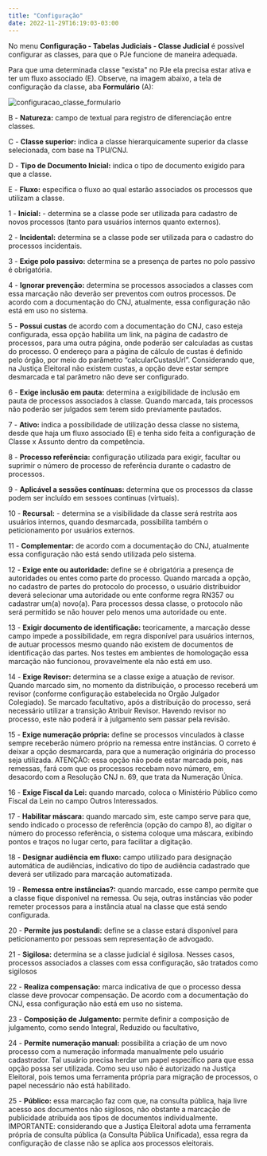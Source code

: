 ```yaml
---
title: "Configuração"
date: 2022-11-29T16:19:03-03:00
---
```


No menu **Configuração - Tabelas Judiciais - Classe Judicial** é possível configurar as classes, para que o PJe funcione de maneira adequada.

Para que uma determinada classe "exista" no PJe ela precisa estar ativa e ter um fluxo associado (E). Observe, na imagem abaixo, a tela de configuração da classe, aba **Formulário** (A):

![configuracao_classe_formulario](/imagens/configuracao_classe_formulario.jpg)


B - **Natureza:** campo de textual para registro de diferenciação entre classes.

C - **Classe superior:** indica a classe hierarquicamente superior da classe selecionada, com base na TPU/CNJ.

D - **Tipo de Documento Inicial:** indica o tipo de documento exigido para que a classe.

E - **Fluxo:** especifica o fluxo ao qual estarão associados os processos que utilizam a classe. 

1 - **Inicial:** - determina se a classe pode ser utilizada para cadastro de novos processos (tanto para usuários internos quanto externos).

2 - **Incidental:** determina se a classe pode ser utilizada para o cadastro do processos incidentais.

3 - **Exige polo passivo:** determina se a presença de partes no polo passivo é obrigatória.

4 - **Ignorar prevenção:** determina se processos associados a classes com essa marcação não deverão ser preventos com outros processos. De acordo com a documentação do CNJ, atualmente, essa configuração não está em uso no sistema.

5 - **Possui custas** de acordo com a documentação do CNJ, caso esteja configurada, essa opção habilita um link, na página de cadastro de processos, para uma outra página, onde poderão ser calculadas as custas do processo. O endereço para a página de cálculo de custas é definido pelo órgão, por meio do parâmetro “calcularCustasUrl”. Considerando que, na Justiça Eleitoral não existem custas, a opção deve estar sempre desmarcada e tal parâmetro não deve ser configurado.

6 - **Exige inclusão em pauta:** determina a exigibilidade de inclusão em pauta de processos associados à classe. Quando marcada, tais processos não poderão ser julgados sem terem sido previamente pautados.

7 - **Ativo:** indica a possibilidade de utilização dessa classe no sistema, desde que haja um fluxo associado (E) e tenha sido feita a configuração de Classe x Assunto dentro da competência.

8 - **Processo referência:** configuração utilizada para exigir, facultar ou suprimir o número de processo de referência durante o cadastro de processos.

9 - **Aplicável a sessões contínuas:** determina que os processos da classe podem ser incluído em sessoes continuas (virtuais).

10 - **Recursal:** - determina se a visibilidade da classe será restrita aos usuários internos, quando desmarcada, possibilita também o peticionamento por usuários externos.

11 - **Complementar:** de acordo com a documentação do CNJ, atualmente essa configuração não está sendo utilizada pelo sistema.

12 - **Exige ente ou autoridade:** define se é obrigatória a presença de autoridades ou entes como parte do processo. Quando marcada a opção, no cadastro de partes do protocolo do processo, o usuário distribuidor deverá selecionar uma autoridade ou ente conforme regra RN357 ou cadastrar um(a) novo(a). Para processos dessa classe, o protocolo não será permitido se não houver pelo menos uma autoridade ou ente.

13 - **Exigir documento de identificação:** teoricamente, a marcação desse campo impede a possibilidade, em regra disponível para usuários internos, de autuar processos mesmo quando não existem de documentos de identificação das partes. Nos testes em ambientes de homologação essa marcação não funcionou, provavelmente ela não está em uso.

14 - **Exige Revisor:** determina se a classe exige a atuação de revisor. Quando marcado sim, no momento da distribuição, o processo receberá um revisor (conforme configuração estabelecida no Orgão Julgador Colegiado). Se marcado facultativo, após a distribuição do processo, será necessário utilizar a transição Atribuir Revisor. Havendo revisor no processo, este não poderá ir à julgamento sem passar pela revisão.

15 - **Exige numeração própria:** define se processos vinculados à classe sempre receberão número próprio na remessa entre instâncias. O correto é deixar a opção desmarcarda, para que a numeração originária do processo seja utilizada. ATENÇÃO: essa opção não pode estar marcada pois, nas remessas, fará com que os processos recebam novo número, em desacordo com a Resolução CNJ n. 69, que trata da Numeração Única.

16 - **Exige Fiscal da Lei:** quando marcado, coloca o Ministério Público como Fiscal da Lein no campo Outros Interessados.

17 - **Habilitar máscara:** quando marcado sim, este campo serve para que, sendo indicado o processo de referência (opção do campo 8), ao digitar o número do processo referência, o sistema coloque uma máscara, exibindo pontos e traços no lugar certo, para facilitar a digitação.

18 - **Designar audiência em fluxo:** campo utilizado para designação automática de audiências, indicativo do tipo de audiência cadastrado que deverá ser utilizado para marcação automatizada.

19 - **Remessa entre instâncias?:** quando marcado, esse campo permite que a classe fique disponível na remessa. Ou seja, outras instâncias vão poder remeter processos para a instância atual na classe que está sendo configurada.

20 - **Permite jus postulandi:** define se a classe estará disponível para peticionamento por pessoas sem representação de advogado.

21 - **Sigilosa:** determina se a classe judicial é sigilosa. Nesses casos, processos associados a classes com essa configuração, são tratados como sigilosos

22 - **Realiza compensação:** marca indicativa de que o processo dessa classe deve provocar compensação. De acordo com a documentação do CNJ, essa configuração não está em uso no sistema.

23 - **Composição de Julgamento:** permite definir a composição de julgamento, como sendo Integral, Reduzido ou facultativo, 

24 - **Permite numeração manual:** possibilita a criação de um novo processo com a numeração informada manualmente pelo usuário cadastrador. Tal usuário precisa herdar um papel específico para que essa opção possa ser utilizada. Como seu uso não é autorizado na Justiça Eleitoral, pois temos uma ferramenta própria para migração de processos, o papel necessário não está habilitado.

25 - **Público:** essa marcação faz com que, na consulta pública, haja livre acesso aos documentos não sigilosos, não obstante a marcação de publicidade atribuída aos tipos de documentos individualmente. IMPORTANTE: considerando que a Justiça Eleitoral adota uma ferramenta própria de consulta pública (a Consulta Pública Unificada), essa regra da configuração de classe não se aplica aos processos eleitorais. 
